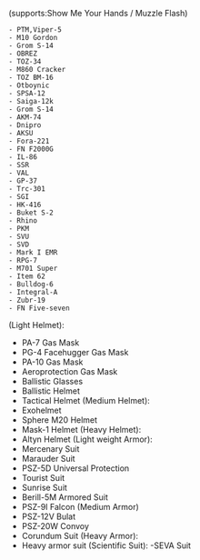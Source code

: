 (supports:Show Me Your Hands / Muzzle Flash)
	 
	- PTM,Viper-5  
	- M10 Gordon   
	- Grom S-14    
	- OBREZ       
	- TOZ-34       
	- M860 Cracker 
	- TOZ BM-16    
	- Otboynic     
	- SPSA-12      
	- Saiga-12k    
	- Grom S-14  
	- AKM-74      
	- Dnipro
	- AKSU
	- Fora-221
	- FN F2000G
	- IL-86
	- SSR
	- VAL
	- GP-37
	- Trc-301
	- SGI
	- HK-416
	- Buket S-2
	- Rhino
	- PKM
	- SVU
	- SVD
	- Mark I EMR
	- RPG-7
	- M701 Super
	- Item 62
	- Bulldog-6
	- Integral-A
	- Zubr-19
	- FN Five-seven



(Light Helmet):
- PA-7 Gas Mask
- PG-4 Facehugger Gas Mask
- PA-10 Gas Mask
- Aeroprotection Gas Mask
- Ballistic Glasses
- Ballistic Helmet
- Tactical Helmet
(Medium Helmet):
- Exohelmet
- Sphere M20 Helmet
- Mask-1 Helmet
(Heavy Helmet):
- Altyn Helmet
(Light weight Armor):
- Mercenary Suit
- Marauder Suit
- PSZ-5D Universal Protection
- Tourist Suit
- Sunrise Suit
- Berill-5M Armored Suit
- PSZ-9I Falcon
(Medium Armor)
- PSZ-12V Bulat
- PSZ-20W Convoy
- Corundum Suit
(Heavy Armor):
- Heavy armor suit
(Scientific Suit):
-SEVA Suit
